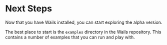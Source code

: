 # Next Steps

Now that you have Wails installed, you can start exploring the alpha version.

The best place to start is the `examples` directory in the Wails repository. This contains a number of examples that you can run and play with.

